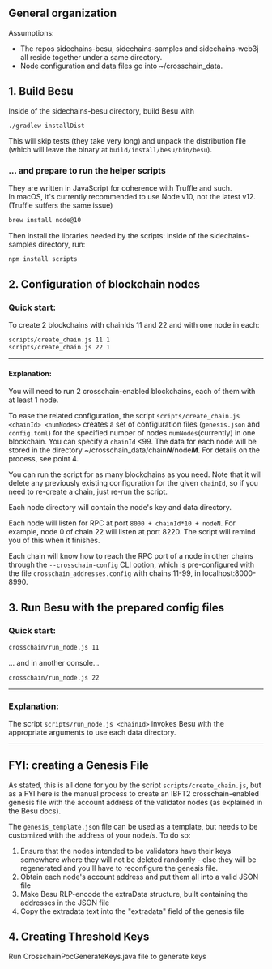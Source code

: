 ## General organization

Assumptions:
 - The repos sidechains-besu, sidechains-samples and sidechains-web3j all reside together under a same directory.
 - Node configuration and data files go into ~/crosschain_data.

## 1. Build Besu 

Inside of the sidechains-besu directory, build Besu with 

```
./gradlew installDist
```

This will skip tests (they take very long) and unpack the distribution file (which will leave the binary at  `build/install/besu/bin/besu`).

### ... and prepare to run the helper scripts

They are written in JavaScript for coherence with Truffle and such.  
In macOS, it's currently recommended to use Node v10, not the latest v12. (Truffle suffers the same issue)
```bash
brew install node@10
``` 

Then install the libraries needed by the scripts: inside of the sidechains-samples directory,  run:
```bash
npm install scripts
```

## 2. Configuration of blockchain nodes

### Quick start: 
To create 2 blockchains with chainIds 11 and 22 and with one node in each:
```bash
scripts/create_chain.js 11 1 
scripts/create_chain.js 22 1
```
 ----------------
#### Explanation:
 
You will need to run 2 crosschain-enabled blockchains, each of them with at least 1 node.

To ease the related configuration, the script `scripts/create_chain.js <chainId> <numNodes>` creates a set of configuration files (`genesis.json` and `config.toml`) for the specified number of nodes `numNodes`(currently) in one blockchain. You can specify a `chainId` <99. The data for each node will be stored in the directory ~/crosschain_data/chain***N***/node***M***.  For details on the process, see point 4.

You can run the script for as many blockchains as you need. Note that it will delete any previously existing configuration for the given `chainId`, so if you need to re-create a chain, just re-run the script.

Each node directory will contain the node's key and data directory.

Each node will listen for RPC at port `8000 + chainId*10 + nodeN`. For example, node 0 of chain 22 will listen at port 8220. The script will remind you of this when it finishes.

Each chain will know how to reach the RPC port of a node in other chains through the `--crosschain-config` CLI option, which is pre-configured with the file `crosschain_addresses.config` with chains 11-99, in localhost:8000-8990.


## 3. Run Besu with the prepared config files

### Quick start: 
```bash
crosschain/run_node.js 11
```
... and in another console...
```bash
crosschain/run_node.js 22
```
--------------------
### Explanation:
The script `scripts/run_node.js <chainId>` invokes Besu with the appropriate arguments to use each data directory. 



------------  

## FYI: creating a Genesis File

As stated, this is all done for you by the script `scripts/create_chain.js`, but as a FYI here is the manual process to create an IBFT2 crosschain-enabled genesis file with the account address of the validator nodes (as explained in the Besu docs).

The `genesis_template.json` file can be used as a template, but needs to be customized with the address of your node/s. To do so:
1. Ensure that the nodes intended to be validators have their keys somewhere where they will not be deleted randomly - else they will be regenerated and you'll have to reconfigure the genesis file. 
2. Obtain each node's account address and put them all into a valid JSON file
3. Make Besu RLP-encode the extraData structure, built containing the addresses in the JSON file
3. Copy the extradata text into the "extradata" field of the genesis file

## 4. Creating Threshold Keys

Run CrosschainPocGenerateKeys.java file to generate keys

